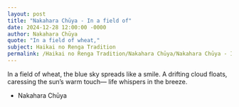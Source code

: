 ```yaml
---
layout: post
title: "Nakahara Chūya - In a field of"
date: 2024-12-28 12:00:00 -0000
author: Nakahara Chūya
quote: "In a field of wheat,"
subject: Haikai no Renga Tradition
permalink: /Haikai no Renga Tradition/Nakahara Chūya/Nakahara Chūya - In a field of
---
```


In a field of wheat,
the blue sky spreads like a smile.
A drifting cloud floats,
caressing the sun’s warm touch—
life whispers in the breeze.

- Nakahara Chūya

